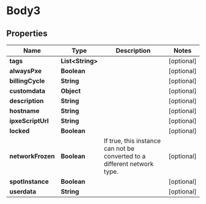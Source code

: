 
# Body3

## Properties
Name | Type | Description | Notes
------------ | ------------- | ------------- | -------------
**tags** | **List&lt;String&gt;** |  |  [optional]
**alwaysPxe** | **Boolean** |  |  [optional]
**billingCycle** | **String** |  |  [optional]
**customdata** | **Object** |  |  [optional]
**description** | **String** |  |  [optional]
**hostname** | **String** |  |  [optional]
**ipxeScriptUrl** | **String** |  |  [optional]
**locked** | **Boolean** |  |  [optional]
**networkFrozen** | **Boolean** | If true, this instance can not be converted to a different network type. |  [optional]
**spotInstance** | **Boolean** |  |  [optional]
**userdata** | **String** |  |  [optional]



